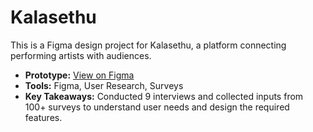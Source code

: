 # Kalasethu
This is a Figma design project for Kalasethu, a platform connecting performing artists with audiences.  

- **Prototype:** [View on Figma](https://www.figma.com/design/p2GdCN2YB9eOXojzQmnOb7/Kalasethu?node-id=1-2272&p=f&t=uyXe1qNT5ElyPjb8-0)
- **Tools:** Figma, User Research, Surveys  
- **Key Takeaways:** Conducted 9 interviews and collected inputs from 100+ surveys to understand user needs and design the required features.
